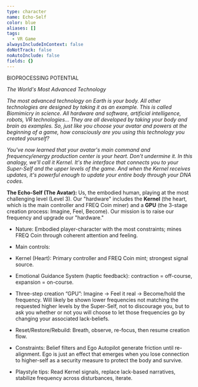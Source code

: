 ```yaml
---
type: character
name: Echo-Self
color: blue
aliases: []
tags:
  - VR Game
alwaysIncludeInContext: false
doNotTrack: false
noAutoInclude: false
fields: {}
---
```

BIOPROCESSING POTENTIAL

*The World's Most Advanced Technology*

*The most advanced technology on Earth is your body. All other technologies are designed by taking it as an example. This is called Biomimicry in science. All hardware and software, artificial intelligence, robots, VR technologies... They are all developed by taking your body and brain as examples. So, just like you choose your avatar and powers at the beginning of a game, how consciously are you using this technology you created yourself?*

*You've now learned that your avatar's main command and frequency/energy production center is your heart. Don't undermine it. In this analogy, we'll call it Kernel. It's the interface that connects you to your Super-Self and the upper levels of the game. And when the Kernel receives updates, it's powerful enough to update your entire body through your DNA codes.*



**The Echo-Self (The Avatar):** Us, the embodied human, playing at the most challenging level (Level 3). Our "hardware" includes the **Kernel** (the heart, which is the main controller and FREQ Coin miner) and a **GPU** (the 3-stage creation process: Imagine, Feel, Become). Our mission is to raise our frequency and upgrade our "hardware."

- Nature: Embodied player-character with the most constraints; mines FREQ Coin through coherent attention and feeling.

- Main controls:

- Kernel (Heart): Primary controller and FREQ Coin mint; strongest signal source.

- Emotional Guidance System (haptic feedback): contraction = off-course, expansion = on-course.

- Three-step creation “GPU”: Imagine → Feel it real → Become/hold the frequency. Will likely be shown lower frequencies not matching the requested higher levels by the Super-Self, not to discourage you, but to ask you whether or not you will choose to let those frequencies go by changing your associated lack-beliefs.

- Reset/Restore/Rebuild: Breath, observe, re-focus, then resume creation flow.

- Constraints: Belief filters and Ego Autopilot generate friction until re-alignment. Ego is just an effect that emerges when you lose connection to higher-self as a security measure to protect the body and survive.

- Playstyle tips: Read Kernel signals, replace lack-based narratives, stabilize frequency across disturbances, iterate.